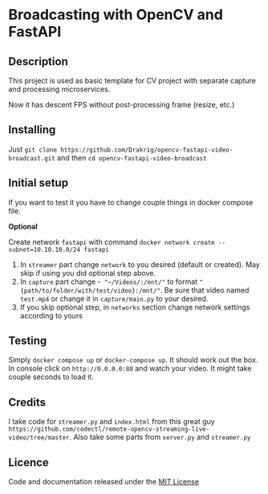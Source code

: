 # Broadcasting with OpenCV and FastAPI
## Description

This project is used as basic template for CV project with separate capture and processing microservices.

Now it has descent FPS without post-processing frame (resize, etc.)

## Installing

Just `git clone https://github.com/Drakrig/opencv-fastapi-video-broadcast.git` and then `cd opencv-fastapi-video-broadcast`

## Initial setup

If you want to test it you have to change couple things in docker compose file.

**Optional**

Create network `fastapi` with command `docker network create --subnet=10.10.10.0/24 fastapi`

1. In `streamer` part change `network` to you desired (default or created). May skip if using you did optional step above.
2. In `capture` part change -` "~/Videos/:/mnt/"` to format `"{path/to/folder/with/test/video}:/mnt/"`. Be sure that video named `test.mp4` or change it in `capture/main.py` to your desired.
3. If you skip optional step, in `networks` section change network settings according to yours

## Testing

Simply `docker compose up` or `docker-compose up`. It should work out the box. In console click on `http://0.0.0.0:80` and watch your video. It might take couple seconds to load it.

## Credits

I take code for `streamer.py` and `index.html` from this great guy `https://github.com/codectl/remote-opencv-streaming-live-video/tree/master`. Also take some parts from `server.py` and `streamer.py`

## Licence 

Code and documentation released under the [MIT License](https://github.com/Drakrig/opencv-fastapi-video-broadcast/blob/master/LICENCE)
